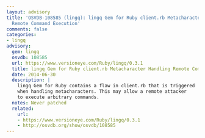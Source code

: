 ```yaml
---
layout: advisory
title: 'OSVDB-108585 (lingq): lingq Gem for Ruby client.rb Metacharacter Handling
  Remote Command Execution'
comments: false
categories:
- lingq
advisory:
  gem: lingq
  osvdb: 108585
  url: https://www.versioneye.com/Ruby/lingq/0.3.1
  title: lingq Gem for Ruby client.rb Metacharacter Handling Remote Command Execution
  date: 2014-06-30
  description: |
    lingq Gem for Ruby contains a flaw in client.rb that is triggered
    when handling metacharacters. This may allow a remote attacker
    to execute arbitrary commands.
  notes: Never patched
  related:
    url:
    - https://www.versioneye.com/Ruby/lingq/0.3.1
    - http://osvdb.org/show/osvdb/108585
---
```


